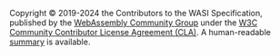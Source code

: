 Copyright © 2019-2024 the Contributors to the WASI Specification, published
by the [WebAssembly Community Group][cg] under the
[W3C Community Contributor License Agreement (CLA)][cla]. A human-readable
[summary][summary] is available.

[cg]: https://www.w3.org/community/webassembly/
[cla]: https://www.w3.org/community/about/agreements/cla/
[summary]: https://www.w3.org/community/about/agreements/cla-deed/

